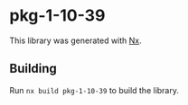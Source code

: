 # pkg-1-10-39

This library was generated with [Nx](https://nx.dev).

## Building

Run `nx build pkg-1-10-39` to build the library.
